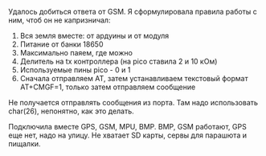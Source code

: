 Удалось добиться ответа от GSM. Я сформулировала правила работы с ним, чтоб он не капризничал:


1. Вся земля вместе: от ардуины и от модуля 
2. Питание от банки 18650
3. Максимально паяем, где можно
4. Делитель на tx контроллера (на pico ставила 2 и 10 кОм)
5. Используемые пины pico - 0 и 1
6. Сначала отправляем AT, затем устанавливаем текстовый формат AT+CMGF=1, только затем отправляем сообщение

Не получается отправлять сообщения из порта. Там надо использовать char(26), непонятно, как это делать.

Подключила вместе GPS, GSM, MPU, BMP. BMP, GSM работают, GPS еще нет, надо на улицу. Не хватает SD карты, сервы для парашюта и пищалки.
